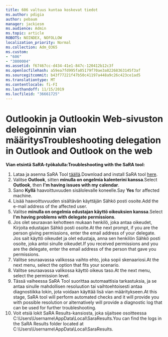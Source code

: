 ```yaml
---
title: 606 valtuus kuntaa koskevat tiedot
ms.author: pdigia
author: pebaum
manager: jackiesm
ms.audience: Admin
ms.topic: article
ROBOTS: NOINDEX, NOFOLLOW
localization_priority: Normal
ms.collection: Adm_O365
ms.custom:
- "606"
- "3800004"
ms.assetid: f67467cc-d434-41e1-847c-120412b12c3f
ms.openlocfilehash: a59ea7fd995fa05179f70ae3a82268363145f3af
ms.sourcegitcommit: b43f77221f47b50c41197a448a9c26c423ce1ad5
ms.translationtype: MT
ms.contentlocale: fi-FI
ms.lasthandoff: 11/15/2019
ms.locfileid: "36661725"
---
```

# <a name="troubleshooting-delegation-in-outlook-and-outlook-on-the-web"></a><span data-ttu-id="5526b-102">Outlookin ja Outlookin Web-sivuston delegoinnin vian määritys</span><span class="sxs-lookup"><span data-stu-id="5526b-102">Troubleshooting delegation in Outlook and Outlook on the web</span></span>

<span data-ttu-id="5526b-103">**Vian etsintä SaRA-työkalulla:**</span><span class="sxs-lookup"><span data-stu-id="5526b-103">**Troubleshooting with the SaRA tool:**</span></span>

1. <span data-ttu-id="5526b-104">Lataa ja asenna SaRA Tool [täällä](https://aka.ms/SaRA-SkypeForBusinessSignIn).</span><span class="sxs-lookup"><span data-stu-id="5526b-104">Download and install SaRA tool [here](https://aka.ms/SaRA-SkypeForBusinessSignIn).</span></span>
1. <span data-ttu-id="5526b-105">Valitse **Outlook**, sitten **minulla on ongelmia kalenterini kanssa**.</span><span class="sxs-lookup"><span data-stu-id="5526b-105">Select **Outlook**, then **I'm having issues with my calendar**.</span></span>
1. <span data-ttu-id="5526b-106">Sano **Kyllä** haavoittuvuuden sisälolevalle koneelle.</span><span class="sxs-lookup"><span data-stu-id="5526b-106">Say **Yes** for affected machine.</span></span>
1. <span data-ttu-id="5526b-107">Lisää haavoittuvuuden sisältävän käyttäjän Sähkö posti osoite.</span><span class="sxs-lookup"><span data-stu-id="5526b-107">Add the e-mail address of the affected user.</span></span>
1. <span data-ttu-id="5526b-108">Valitse **minulla on ongelmia edustajan käyttö oikeuksien kanssa**.</span><span class="sxs-lookup"><span data-stu-id="5526b-108">Select **I'm having problems with delegate permissions**.</span></span>
1. <span data-ttu-id="5526b-109">Jos olet seuraavan kehotteen mukaan henkilö, joka antaa oikeudet, Kirjoita edustajan Sähkö posti osoite.</span><span class="sxs-lookup"><span data-stu-id="5526b-109">At the next prompt, if you are the person giving permissions, enter the email address of your delegate.</span></span> <span data-ttu-id="5526b-110">Jos sait käyttö oikeudet ja olet edustaja, anna sen henkilön Sähkö posti osoite, joka antoi sinulle oikeudet.</span><span class="sxs-lookup"><span data-stu-id="5526b-110">If you received permissions and you are the delegate, enter the email address of the person that gave you permissions.</span></span>
1. <span data-ttu-id="5526b-111">Valitse seuraavassa valikossa vaihto ehto, joka sopii skenaariosi.</span><span class="sxs-lookup"><span data-stu-id="5526b-111">At the next menu, select the option that fits your scenario.</span></span>
1. <span data-ttu-id="5526b-112">Valitse seuraavassa valikossa käyttö oikeus taso.</span><span class="sxs-lookup"><span data-stu-id="5526b-112">At the next menu, select the permission level.</span></span>
1. <span data-ttu-id="5526b-113">Tässä vaiheessa SaRA Tool suorittaa automaattisia tarkastuksia, ja se antaa sinulle mahdollisen resoluution tai vaihtoehtoisesti antaa diagnostiikka lokin, jota voidaan käyttää lisä vian määritykseen.</span><span class="sxs-lookup"><span data-stu-id="5526b-113">At this stage, SaRA tool will perform automated checks and it will provide you with possible resolution or alternatively will provide a diagnostic log that can be used for further troubleshooting.</span></span>
1. <span data-ttu-id="5526b-114">Voit etsiä lokit SaRA Results-kansiosta, joka sijaitsee osoitteessa C:\Users\Username\AppData\Local\SaraResults.</span><span class="sxs-lookup"><span data-stu-id="5526b-114">You can find the logs in the SaRA Results folder located at C:\Users\Username\AppData\Local\SaraResults.</span></span>
